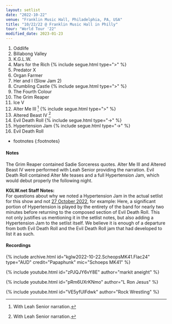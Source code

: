 ```yaml
---
layout: setlist
date: "2022-10-22"
venue: "Franklin Music Hall, Philadelphia, PA, USA"
title: "10/22/22 @ Franklin Music Hall in Philly"
tour: "World Tour '22"
modified_date: 2023-01-23
---
```


 1. Oddlife
 2. Billabong Valley
 3. K.G.L.W.
 4. Mars for the Rich
    {% include segue.html type=">" %}
 5. Predator X
 6. Organ Farmer
 7. Her and I (Slow Jam 2)
 8. Crumbling Castle
    {% include segue.html type=">" %}
 9. The Fourth Colour
10. The Grim Reaper
11. Ice V
12. Alter Me III
    [^1]
    {% include segue.html type=">" %}
13. Altered Beast IV
    [^1]
14. Evil Death Roll
    {% include segue.html type="->" %}
15. Hypertension Jam
    {% include segue.html type="->" %}
16. Evil Death Roll

* footnotes
{:footnotes}
[^1]: With Leah Senior narration.


#### Notes

The Grim Reaper contained Sadie Sorceress quotes. Alter Me III and Altered Beast IV were performed with Leah Senior providing the narration. Evil Death Roll contained Alter Me teases and a full Hypertension Jam, which would debut properly the following night.

**KGLW.net Staff Notes:**  
For questions about why we noted a Hypertension Jam in the actual setlist for this show and not [27 October 2022](/setlists/2022/10/27/orpheum-theater-new-orleans-la.html), for example: Here, a significant portion of Hypertension is played by the entirety of the band for nearly two minutes before returning to the composed section of Evil Death Roll. This not only justifies us mentioning it in the setlist notes, but also adding a Hypertension Jam to the setlist itself. We believe it is enough of a departure from both Evil Death Roll and the Evil Death Roll jam that had developed to list it as such. 


#### Recordings

{% include archive.html id="kglw2022-10-22.ScheopsMK41.Flac24" type="AUD" credit="Papaphunk" mic="Schoeps MK41" %}

{% include youtube.html id="zPJQJY6vY8E" author="markit aneight" %}

{% include youtube.html id="pRm6UXrKNmo" author="L Ron Jesus" %}

{% include youtube.html id="VE5yfUlFdwk" author="Rock Wrestling" %}
